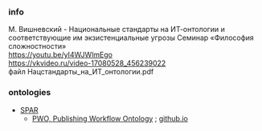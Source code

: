 ### info
М. Вишневский - Национальные стандарты на ИТ-онтологии и соответствующие им экзистенциальные угрозы
Cеминар «Философия сложностности»  
https://youtu.be/yI4WJWlmEgo   
https://vkvideo.ru/video-17080528_456239022   
файл Нацстандарты_на_ИТ_онтологии.pdf 

### ontologies
- [SPAR](http://www.sparontologies.net/)
  - [PWO, Publishing Workflow Ontology](http://www.sparontologies.net/ontologies/pwo) ; [github.io](https://sparontologies.github.io/pwo/current/pwo.html) 
